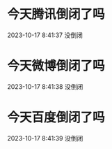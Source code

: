 # 今天腾讯倒闭了吗

2023-10-17 8:41:37 没倒闭

# 今天微博倒闭了吗

2023-10-17 8:41:38 没倒闭

# 今天百度倒闭了吗

2023-10-17 8:41:39 没倒闭

